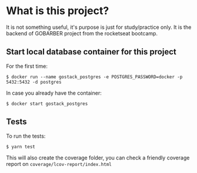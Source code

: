 # What is this project?

It is not something useful, it's purpose is just for study/practice only. It is the backend of GOBARBER project from the rocketseat bootcamp.

## Start local database container for this project

For the first time:

```
$ docker run --name gostack_postgres -e POSTGRES_PASSWORD=docker -p 5432:5432 -d postgres
```

In case you already have the container:

```
$ docker start gostack_postgres
```

## Tests

To run the tests:

```
$ yarn test
```

This will also create the coverage folder, you can check a friendly coverage report on `coverage/lcov-report/index.html`
